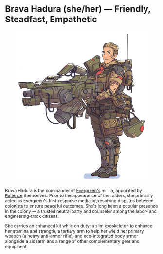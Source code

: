 # Brava Hadura (she/her) — Friendly, Steadfast, Empathetic

<p align="center">
    <img style="max-height: 500px;" src="../../img/brava-hadura.png"/>
</p>

Brava Hadura is the commander of [Evergreen's](../places/evergreen.md) militia, appointed by [Patience](./patience.md) themselves. Prior to the appearance of the raiders, she primarily acted as Evergreen's first-response mediator, resolving disputes between colonists to ensure peaceful outcomes. She's long been a popular presence in the colony — a trusted neutral party and counselor among the labor- and engineering-track citizens.

She carries an enhanced kit while on duty: a slim exoskeleton to enhance her stamina and strength, a tertiary arm to help her wield her primary weapon (a heavy anti-armor rifle), and eco-integrated body armor alongside a sidearm and a range of other complementary gear and equipment.
